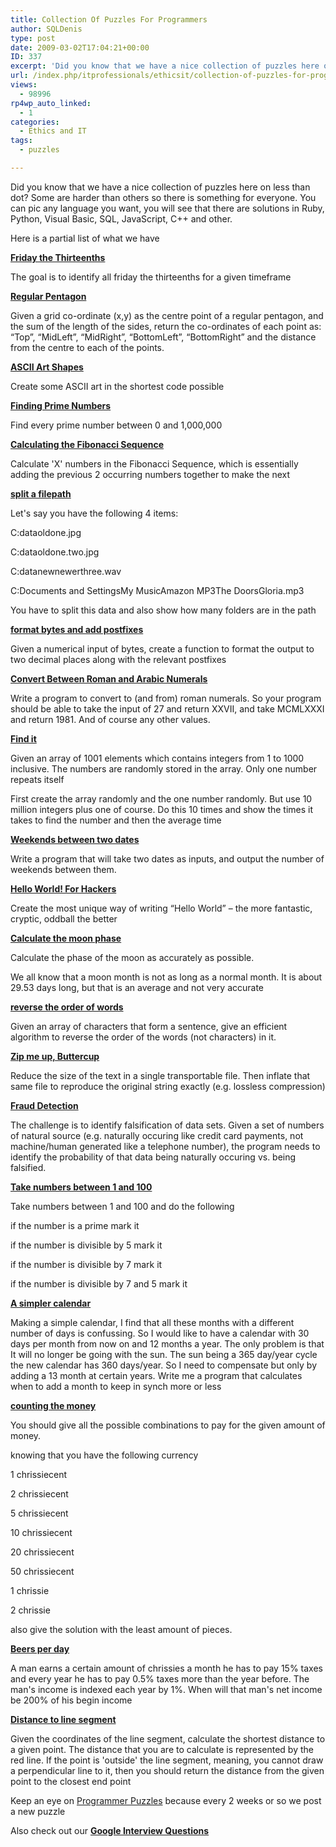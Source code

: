 ```yaml
---
title: Collection Of Puzzles For Programmers
author: SQLDenis
type: post
date: 2009-03-02T17:04:21+00:00
ID: 337
excerpt: 'Did you know that we have a nice collection of puzzles here on less than dot? Some are harder than others so there is something for everyone. You can pic any language you want, you will see that there are solutions in Ruby, Python, Visual Basic, SQL, Ja&hellip;'
url: /index.php/itprofessionals/ethicsit/collection-of-puzzles-for-programmers/
views:
  - 98996
rp4wp_auto_linked:
  - 1
categories:
  - Ethics and IT
tags:
  - puzzles

---
```

Did you know that we have a nice collection of puzzles here on less than dot? Some are harder than others so there is something for everyone. You can pic any language you want, you will see that there are solutions in Ruby, Python, Visual Basic, SQL, JavaScript, C++ and other.

Here is a partial list of what we have 

**[Friday the Thirteenths][1]**
  
The goal is to identify all friday the thirteenths for a given timeframe

**[Regular Pentagon][2]**
  
Given a grid co-ordinate (x,y) as the centre point of a regular pentagon, and the sum of the length of the sides, return the co-ordinates of each point as: “Top”, “MidLeft”, “MidRight”, “BottomLeft”, “BottomRight” and the distance from the centre to each of the points.

**[ASCII Art Shapes][3]**
  
Create some ASCII art in the shortest code possible

**[Finding Prime Numbers][4]**
  
Find every prime number between 0 and 1,000,000

**[Calculating the Fibonacci Sequence][5]**
  
Calculate 'X' numbers in the Fibonacci Sequence, which is essentially adding the previous 2 occurring numbers together to make the next 

**[split a filepath][6]**
  
Let's say you have the following 4 items:

C:dataoldone.jpg
  
C:dataoldone.two.jpg
  
C:datanewnewerthree.wav
  
C:Documents and SettingsMy MusicAmazon MP3The DoorsGloria.mp3

You have to split this data and also show how many folders are in the path

**[format bytes and add postfixes][7]**
  
Given a numerical input of bytes, create a function to format the output to two decimal places along with the relevant postfixes

**[Convert Between Roman and Arabic Numerals][8]**
  
Write a program to convert to (and from) roman numerals. So your program should be able to take the input of 27 and return XXVII, and take MCMLXXXI and return 1981. And of course any other values. 

**[Find it][9]**
  
Given an array of 1001 elements which contains integers from 1 to 1000 inclusive. The numbers are randomly stored in the array. Only one number repeats itself
  
First create the array randomly and the one number randomly. But use 10 million integers plus one of course. Do this 10 times and show the times it takes to find the number and then the average time

**[Weekends between two dates][10]**
  
Write a program that will take two dates as inputs, and output the number of weekends between them.

**[Hello World! For Hackers][11]**
  
Create the most unique way of writing “Hello World” – the more fantastic, cryptic, oddball the better 

**[Calculate the moon phase][12]**
  
Calculate the phase of the moon as accurately as possible.
  
We all know that a moon month is not as long as a normal month. It is about 29.53 days long, but that is an average and not very accurate

**[reverse the order of words][13]**
  
Given an array of characters that form a sentence, give an efficient algorithm to reverse the order of the words (not characters) in it.

**[Zip me up, Buttercup][14]**
  
Reduce the size of the text in a single transportable file. Then inflate that same file to reproduce the original string exactly (e.g. lossless compression)

**[Fraud Detection][15]**
  
The challenge is to identify falsification of data sets. Given a set of numbers of natural source (e.g. naturally occuring like credit card payments, not machine/human generated like a telephone number), the program needs to identify the probability of that data being naturally occuring vs. being falsified. 

**[Take numbers between 1 and 100][16]**
  
Take numbers between 1 and 100 and do the following

if the number is a prime mark it
  
if the number is divisible by 5 mark it
  
if the number is divisible by 7 mark it
  
if the number is divisible by 7 and 5 mark it

**[A simpler calendar][17]**
  
Making a simple calendar, I find that all these months with a different number of days is confussing. So I would like to have a calendar with 30 days per month from now on and 12 months a year. The only problem is that It will no longer be going with the sun. The sun being a 365 day/year cycle the new calendar has 360 days/year. So I need to compensate but only by adding a 13 month at certain years. Write me a program that calculates when to add a month to keep in synch more or less

**[counting the money][18]**
  
You should give all the possible combinations to pay for the given amount of money.

knowing that you have the following currency
  
1 chrissiecent
  
2 chrissiecent
  
5 chrissiecent
  
10 chrissiecent
  
20 chrissiecent
  
50 chrissiecent
  
1 chrissie
  
2 chrissie

also give the solution with the least amount of pieces.

**[Beers per day][19]**
  
A man earns a certain amount of chrissies a month he has to pay 15% taxes and every year he has to pay 0.5% taxes more than the year before. The man's income is indexed each year by 1%. When will that man's net income be 200% of his begin income

**[Distance to line segment][20]**
  
Given the coordinates of the line segment, calculate the shortest distance to a given point. The distance that you are to calculate is represented by the red line. If the point is 'outside' the line segment, meaning, you cannot draw a perpendicular line to it, then you should return the distance from the given point to the closest end point

Keep an eye on [Programmer Puzzles][21] because every 2 weeks or so we post a new puzzle

Also check out our **[Google Interview Questions][22]**

 [1]: http://forum.ltd.local/viewtopic.php?f=102&t=1608
 [2]: http://forum.ltd.local/viewtopic.php?f=102&t=1724
 [3]: http://forum.ltd.local/viewtopic.php?f=102&t=1821
 [4]: http://forum.ltd.local/viewtopic.php?f=102&t=1938
 [5]: http://forum.ltd.local/viewtopic.php?f=102&t=2055
 [6]: http://forum.ltd.local/viewtopic.php?f=102&t=2155
 [7]: http://forum.ltd.local/viewtopic.php?f=102&t=2245
 [8]: http://forum.ltd.local/viewtopic.php?f=102&t=2361
 [9]: http://forum.ltd.local/viewtopic.php?f=102&t=2426
 [10]: http://forum.ltd.local/viewtopic.php?f=102&t=2510
 [11]: http://forum.ltd.local/viewtopic.php?f=102&t=2595
 [12]: http://forum.ltd.local/viewtopic.php?f=102&t=2717
 [13]: http://forum.ltd.local/viewtopic.php?f=102&t=2893
 [14]: http://forum.ltd.local/viewtopic.php?f=102&t=3086
 [15]: http://forum.ltd.local/viewtopic.php?f=102&t=3360
 [16]: http://forum.ltd.local/viewtopic.php?f=102&t=4315
 [17]: http://forum.ltd.local/viewtopic.php?f=102&t=4411
 [18]: http://forum.ltd.local/viewtopic.php?f=102&t=4516
 [19]: http://forum.ltd.local/viewtopic.php?f=102&t=4594
 [20]: http://forum.ltd.local/viewtopic.php?f=102&t=4675
 [21]: http://forum.ltd.local/viewforum.php?f=102
 [22]: /index.php/ITProfessionals/EthicsIT/google-interview-questions